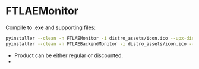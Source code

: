 # FTLAEMonitor
 

Compile to .exe and supporting files:
```bash
pyinstaller --clean -n FTLAEMonitor -i distro_assets/icon.ico --upx-dir C:\Users\lafft\Downloads\upx-3.96-win64\ --hidden-import colorama --hidden-import pywin32 --hidden-import win32file --onefile sku_monitor.py
pyinstaller --clean -n FTLAEBackendMonitor -i distro_assets/icon.ico --upx-dir C:\Users\lafft\Downloads\upx-3.96-win64\ --hidden-import colorama --hidden-import pywin32 --hidden-import win32file --onefile backend_monitor.py
```

- Product can be either regular or discounted.
- 